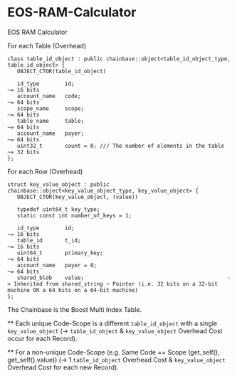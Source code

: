 # EOS-RAM-Calculator
EOS RAM Calculator

For each Table (Overhead)
```
class table_id_object : public chainbase::object<table_id_object_type, table_id_object> {
   OBJECT_CTOR(table_id_object)

   id_type        id;                                                ~= 16 bits
   account_name   code;                                              ~= 64 bits
   scope_name     scope;                                             ~= 64 bits
   table_name     table;                                             ~= 64 bits
   account_name   payer;                                             ~= 64 bits
   uint32_t       count = 0; /// The number of elements in the table ~= 32 bits
};
```

For each Row (Overhead)
```
struct key_value_object : public chainbase::object<key_value_object_type, key_value_object> {
   OBJECT_CTOR(key_value_object, (value))

   typedef uint64_t key_type;
   static const int number_of_keys = 1;

   id_type        id;                                                ~= 16 bits
   table_id       t_id;                                              ~= 16 bits
   uint64_t       primary_key;                                       ~= 64 bits
   account_name   payer = 0;                                         ~= 64 bits
   shared_blob    value;                                             -> Inherited from shared_string ~ Pointer (i.e. 32 bits on a 32-bit machine OR a 64 bits on a 64-bit machine)
};
```

The Chainbase is the Boost Multi Index Table.

** Each unique Code-Scope is a different `table_id_object` with a single `key_value_object` (-> `table_id_object` & `key_value_object` Overhead Cost occur for each Record).

** For a non-unique Code-Scope (e.g. Same Code == Scope (get_self(), get_self().value)) (-> 1 `table_id_object` Overhead Cost & `key_value_object` Overhead Cost for each new Record).
